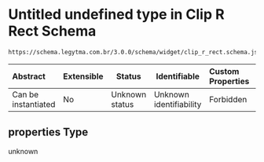 # Untitled undefined type in Clip R Rect Schema

```txt
https://schema.legytma.com.br/3.0.0/schema/widget/clip_r_rect.schema.json#/properties
```




| Abstract            | Extensible | Status         | Identifiable            | Custom Properties | Additional Properties | Access Restrictions | Defined In                                                                                   |
| :------------------ | ---------- | -------------- | ----------------------- | :---------------- | --------------------- | ------------------- | -------------------------------------------------------------------------------------------- |
| Can be instantiated | No         | Unknown status | Unknown identifiability | Forbidden         | Allowed               | none                | [clip_r_rect.schema.json\*](../schema/widget/clip_r_rect.schema.json) |

## properties Type

unknown
